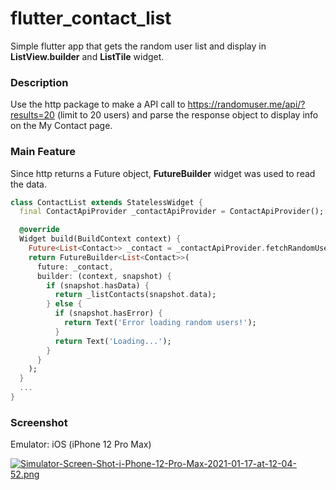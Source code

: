 # flutter_contact_list

Simple flutter app that gets the random user list and display in **ListView.builder** and **ListTile** widget.

### Description

Use the http package to make a API call to https://randomuser.me/api/?results=20 (limit to 20 users) and parse the response object to display info on the My Contact page.

### Main Feature

Since http returns a Future object, **FutureBuilder** widget was used to read the data.

```dart
class ContactList extends StatelessWidget {
  final ContactApiProvider _contactApiProvider = ContactApiProvider();

  @override
  Widget build(BuildContext context) {
    Future<List<Contact>> _contact = _contactApiProvider.fetchRandomUsers();
    return FutureBuilder<List<Contact>>(
      future: _contact,
      builder: (context, snapshot) {
        if (snapshot.hasData) {
          return _listContacts(snapshot.data);
        } else {
          if (snapshot.hasError) {
            return Text('Error loading random users!');
          }
          return Text('Loading...');
        }
      }
    );
  }
  ...
}
```


### Screenshot

Emulator: iOS (iPhone 12 Pro Max)

[![Simulator-Screen-Shot-i-Phone-12-Pro-Max-2021-01-17-at-12-04-52.png](https://i.postimg.cc/qvBJnqKV/Simulator-Screen-Shot-i-Phone-12-Pro-Max-2021-01-17-at-12-04-52.png)](https://postimg.cc/N5Vvvgbp)
